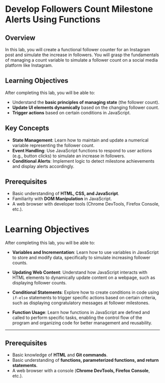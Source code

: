 # Develop Followers Count Milestone Alerts Using Functions

## Overview
In this lab, you will create a functional follower counter for an Instagram post and simulate the increase in followers. You will grasp the fundamentals of managing a count variable to simulate a follower count on a social media platform like Instagram. 

## Learning Objectives
After completing this lab, you will be able to:
- Understand the **basic principles of managing state** (the follower count).
- **Update UI elements dynamically** based on the changing follower count.
- **Trigger actions** based on certain conditions in JavaScript.

## Key Concepts
- **State Management**: Learn how to maintain and update a numerical variable representing the follower count.
- **Event Handling**: Use JavaScript functions to respond to user actions (e.g., button clicks) to simulate an increase in followers.
- **Conditional Alerts**: Implement logic to detect milestone achievements and display alerts accordingly.

## Prerequisites
- Basic understanding of **HTML, CSS, and JavaScript**.
- Familiarity with **DOM Manipulation** in JavaScript.
- A web browser with developer tools (Chrome DevTools, Firefox Console, etc.).

# Learning Objectives

After completing this lab, you will be able to:

- **Variables and Incrementation**: Learn how to use variables in JavaScript to store and modify data, specifically to simulate increasing follower counts.

- **Updating Web Content**: Understand how JavaScript interacts with HTML elements to dynamically update content on a webpage, such as displaying follower counts.

- **Conditional Statements**: Explore how to create conditions in code using `if-else` statements to trigger specific actions based on certain criteria, such as displaying congratulatory messages at follower milestones.

- **Function Usage**: Learn how functions in JavaScript are defined and called to perform specific tasks, enabling the control flow of the program and organizing code for better management and reusability.

---

## Prerequisites

- Basic knowledge of **HTML** and **Git commands**.
- Basic understanding of **functions, parameterized functions, and return statements**.
- A web browser with a console (**Chrome DevTools, Firefox Console**, etc.).
